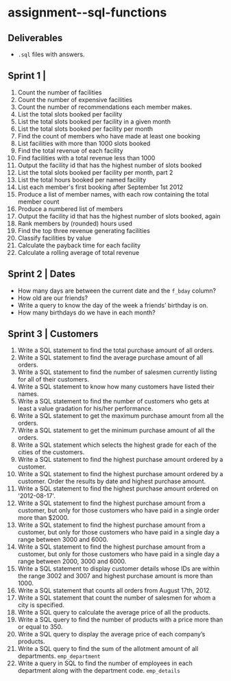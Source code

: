 # assignment--sql-functions

## Deliverables

+ `.sql` files with answers.

## Sprint 1 | 

1. Count the number of facilities
2. Count the number of expensive facilities
3. Count the number of recommendations each member makes.
4. List the total slots booked per facility
5. List the total slots booked per facility in a given month
6. List the total slots booked per facility per month
7. Find the count of members who have made at least one booking
8. List facilities with more than 1000 slots booked
9. Find the total revenue of each facility
10. Find facilities with a total revenue less than 1000
11. Output the facility id that has the highest number of slots booked
12. List the total slots booked per facility per month, part 2
13. List the total hours booked per named facility
14. List each member's first booking after September 1st 2012
15. Produce a list of member names, with each row containing the total member count
16. Produce a numbered list of members
17. Output the facility id that has the highest number of slots booked, again
18. Rank members by (rounded) hours used
19. Find the top three revenue generating facilities
20. Classify facilities by value
21. Calculate the payback time for each facility
22. Calculate a rolling average of total revenue

## Sprint 2 | Dates

+ How many days are between the current date and the `f_bday` column?
+ How old are our friends?
+ Write a query to know the day of the week a friends’ birthday is on. 
+ How many birthdays do we have in each month?

## Sprint 3 | Customers

1. Write a SQL statement to find the total purchase amount of all orders.
2. Write a SQL statement to find the average purchase amount of all orders.
3. Write a SQL statement to find the number of salesmen currently listing for all of their customers.
4. Write a SQL statement to know how many customers have listed their names.
5. Write a SQL statement to find the number of customers who gets at least a value gradation for his/her performance.
6. Write a SQL statement to get the maximum purchase amount from all the orders.
7. Write a SQL statement to get the minimum purchase amount of all the orders.
8. Write a SQL statement which selects the highest grade for each of the cities of the customers.
9. Write a SQL statement to find the highest purchase amount ordered by a customer.
10. Write a SQL statement to find the highest purchase amount ordered by a customer. Order the results by date and highest purchase amount.
11. Write a SQL statement to find the highest purchase amount ordered on '2012-08-17'.
12. Write a SQL statement to find the highest purchase amount from a customer, but only for those customers who have paid in a single order more than $2000.
13. Write a SQL statement to find the highest purchase amount from a customer, but only for those customers who have paid in a single day a range between 3000 and 6000.
14. Write a SQL statement to find the highest purchase amount from a customer, but only for those customers who have paid in a single day a range between 2000, 3000 and 6000.
15. Write a SQL statement to display customer details whose IDs are within the range 3002 and 3007 and highest purchase amount is more than 1000.
16. Write a SQL statement that counts all orders from August 17th, 2012.
17. Write a SQL statement that count the number of salesmen for whom a city is specified.
18. Write a SQL query to calculate the average price of all the products.
19. Write a SQL query to find the number of products with a price more than or equal to 350.
20. Write a SQL query to display the average price of each company’s products.
21. Write a SQL query to find the sum of the allotment amount of all departments. `emp_department`
22. Write a query in SQL to find the number of employees in each department along with the department code. `emp_details`


